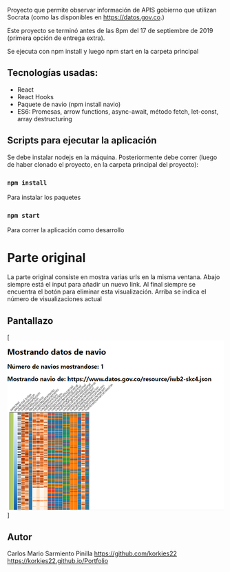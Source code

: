 Proyecto que permite observar información de APIS gobierno que utilizan Socrata (como las disponibles en https://datos.gov.co.)

Este proyecto se terminó antes de las 8pm del 17 de septiembre de 2019 (primera opción de entrega extra).

Se ejecuta con npm install y luego npm start en la carpeta principal

## Tecnologías usadas:
- React
- React Hooks
- Paquete de navio (npm install navio)
- ES6: Promesas, arrow functions, async-await, método fetch, let-const, array destructuring

## Scripts para ejecutar la aplicación
Se debe instalar nodejs en la máquina.
Posteriormente debe correr (luego de haber clonado el proyecto, en la carpeta principal del proyecto):

### `npm install`
Para instalar los paquetes

### `npm start`

Para correr la aplicación como desarrollo

# Parte original
La parte original consiste en mostra varias urls en la misma ventana. Abajo siempre está el input para añadir un nuevo link.
Al final siempre se encuentra el botón para eliminar esta visualización.
Arriba se indica el número de visualizaciones actual

## Pantallazo 
[![Pantallazo](https://github.com/korkies22/NavIOGovernment/blob/master/src/images/pantallazo.png?raw=true)]

## Autor
Carlos Mario Sarmiento Pinilla https://github.com/korkies22
https://korkies22.github.io/Portfolio
